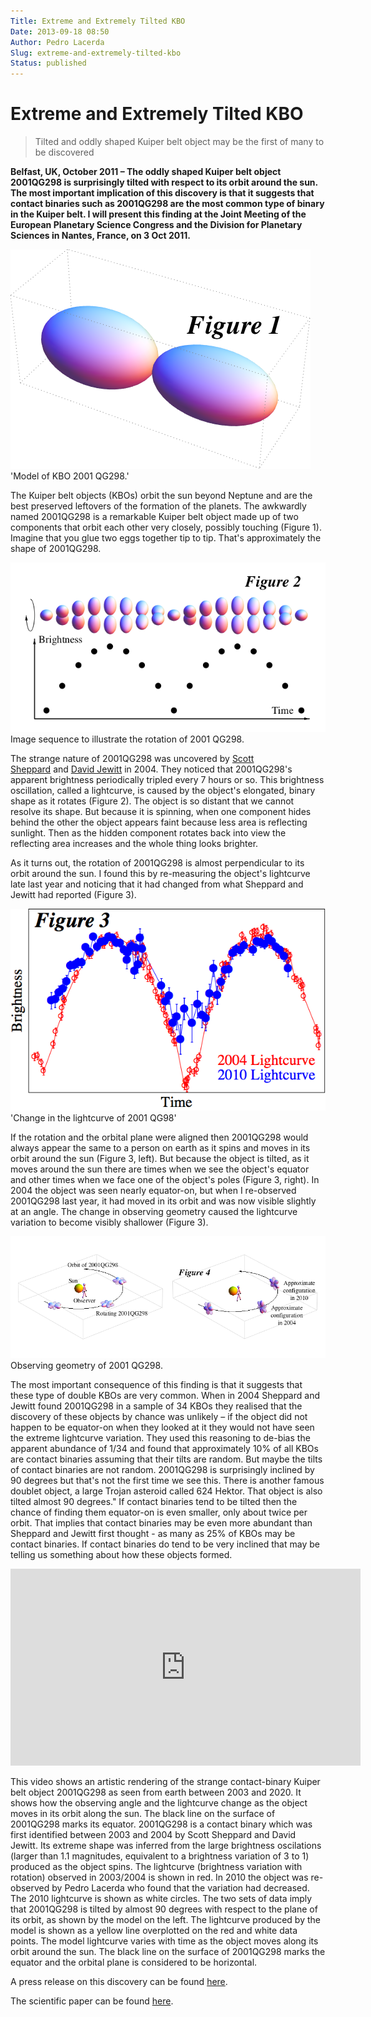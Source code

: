 ```yaml
---
Title: Extreme and Extremely Tilted KBO
Date: 2013-09-18 08:50
Author: Pedro Lacerda
Slug: extreme-and-extremely-tilted-kbo
Status: published
---
```


# Extreme and Extremely Tilted KBO

> Tilted and oddly shaped Kuiper belt object may be the first of many to be discovered

**Belfast, UK, October 2011 – The oddly shaped Kuiper belt object 2001QG298 is surprisingly tilted with respect to its orbit around the sun. The most important implication of this discovery is that it suggests that contact binaries such as 2001QG298 are the most common type of binary in the Kuiper belt. I will present this finding at the Joint Meeting of the European Planetary Science Congress and the Division for Planetary Sciences in Nantes, France, on 3 Oct 2011.**

![Model of KBO 2001 QG298.](figs/2013/09/figure1large.png) 'Model of KBO 2001 QG298.' 

The Kuiper belt objects (KBOs) orbit the sun beyond Neptune and are the best preserved leftovers of the formation of the planets. The awkwardly named 2001QG298 is a remarkable Kuiper belt object made up of two components that orbit each other very closely, possibly touching (Figure 1). Imagine that you glue two eggs together tip to tip. That's approximately the shape of 2001QG298.

![Image sequence to illustrate the rotation of 2001 QG298.](figs/2013/09/figure2large.png)Image sequence to illustrate the rotation of 2001 QG298.

The strange nature of 2001QG298 was uncovered by [Scott Sheppard](http://home.dtm.ciw.edu/users/sheppard/) and [David Jewitt](http://www2.ess.ucla.edu/~jewitt/) in 2004. They noticed that 2001QG298's apparent brightness periodically tripled every 7 hours or so. This brightness oscillation, called a lightcurve, is caused by the object's elongated, binary shape as it rotates (Figure 2). The object is so distant that we cannot resolve its shape. But because it is spinning, when one component hides behind the other the object appears faint because less area is reflecting sunlight. Then as the hidden component rotates back into view the reflecting area increases and the whole thing looks brighter.

As it turns out, the rotation of 2001QG298 is almost perpendicular to its orbit around the sun. I found this by re-measuring the object's lightcurve late last year and noticing that it had changed from what Sheppard and Jewitt had reported (Figure 3).

![Change in the lightcurve of 2001 QG98.](figs/2013/09/figure3large.png)'Change in the lightcurve of 2001 QG98'

If the rotation and the orbital plane were aligned then 2001QG298 would always appear the same to a person on earth as it spins and moves in its orbit around the sun (Figure 3, left). But because the object is tilted, as it moves around the sun there are times when we see the object's equator and other times when we face one of the object's poles (Figure 3, right). In 2004 the object was seen nearly equator-on, but when I re-observed 2001QG298 last year, it had moved in its orbit and was now visible slightly at an angle. The change in observing geometry caused the lightcurve variation to become visibly shallower (Figure 3).

![Observing geometry of 2001 QG298.](figs/2013/09/figure4large.png)Observing geometry of 2001 QG298.

The most important consequence of this finding is that it suggests that these type of double KBOs are very common. When in 2004 Sheppard and Jewitt found 2001QG298 in a sample of 34 KBOs they realised that the discovery of these objects by chance was unlikely – if the object did not happen to be equator-on when they looked at it they would not have seen the extreme lightcurve variation. They used this reasoning to de-bias the apparent abundance of 1/34 and found that approximately 10% of all KBOs are contact binaries assuming that their tilts are random. But maybe the tilts of contact binaries are not random. 2001QG298 is surprisingly inclined by 90 degrees but that's not the first time we see this. There is another famous doublet object, a large Trojan asteroid called 624 Hektor. That object is also tilted almost 90 degrees." If contact binaries tend to be tilted then the chance of finding them equator-on is even smaller, only about twice per orbit. That implies that contact binaries may be even more abundant than Sheppard and Jewitt first thought - as many as 25% of KBOs may be contact binaries. If contact binaries do tend to be very inclined that may be telling us something about how these objects formed.

<iframe width="560" height="315" src="https://www.youtube.com/embed/Z2fpPO6_0uk" title="YouTube video player" frameborder="0" allow="accelerometer; autoplay; clipboard-write; encrypted-media; gyroscope; picture-in-picture; web-share" allowfullscreen></iframe>

<!-- ![youtube video](http://www.youtube.com/watch?v=Z2fpPO6_0uk&w=560&h=315) -->

This video shows an artistic rendering of the strange contact-binary Kuiper belt object 2001QG298 as seen from earth between 2003 and 2020. It shows how the observing angle and the lightcurve change as the object moves in its orbit along the sun. The black line on the surface of 2001QG298 marks its equator. 2001QG298 is a contact binary which was first identified between 2003 and 2004 by Scott Sheppard and David Jewitt. Its extreme shape was inferred from the large brightness oscilations (larger than 1.1 magnitudes, equivalent to a brightness variation of 3 to 1) produced as the object spins. The lightcurve (brightness variation with rotation) observed in 2003/2004 is shown in red. In 2010 the object was re-observed by Pedro Lacerda who found that the variation had decreased. The 2010 lightcurve is shown as white circles. The two sets of data imply that 2001QG298 is tilted by almost 90 degrees with respect to the plane of its orbit, as shown by the model on the left. The lightcurve produced by the model is shown as a yellow line overplotted on the red and white data points. The model lightcurve varies with time as the object moves along its orbit around the sun. The black line on the surface of 2001QG298 marks the equator and the orbital plane is considered to be horizontal.

A press release on this discovery can be found [here](http://www.europlanet-eu.org/outreach/index.php?option=com_content&task=view&id=350&Itemid=41). 

The scientific paper can be found [here](https://ui.adsabs.harvard.edu/#abs/2011AJ....142...90L/abstract).

